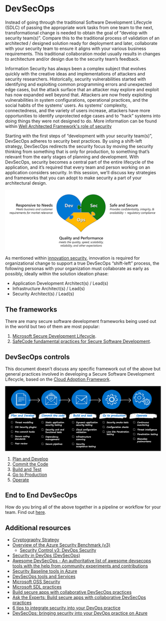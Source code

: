 # DevSecOps

Instead of going through the traditional Software Development Lifecycle (SDLC) of passing the appropriate work tasks from one team to the next, transformational change is needed to obtain the goal of “develop with security team(s)”. Compare this to the traditional process of validation of an architected / designed solution ready for deployment and later, collaborate with your security team to ensure it aligns with your various business requirements. This traditional collaboration model usually results in changes to architecture and/or design due to the security team’s feedback.

Information Security has always been a complex subject that evolves quickly with the creative ideas and implementations of attackers and security researchers. Historically, security vulnerabilities started with identifying and exploiting common programming errors and unexpected edge cases, but the attack surface that an attacker may explore and exploit has now expanded well beyond that. Attackers are now freely exploiting vulnerabilities in system configurations, operational practices, and the social habits of the systems' users. As systems' complexity, connectedness, and the variety of users increase, attackers have more opportunities to identify unprotected edge cases and to “hack” systems into doing things they were not designed to do. More information can be found within [Well Architected Framework's role of security](https://docs.microsoft.com/azure/architecture/framework/security/overview)

Starting with the first steps of “development with your security team(s)”, DevSecOps adheres to security best practices. By using a shift-left strategy, DevSecOps redirects the security focus by moving the security thinking from something that is only for production, to something that’s relevant from the early stages of planning and development. With DevSecOps, security becomes a central part of the entire lifecycle of the application, and it’s required that every team and person working on an application considers security. In this session, we'll discuss key strategies and frameworks that you can adopt to make security a part of your architectural design.

![innovation security devsecops team collaboration](./media/devsecops-heart.png)

As mentioned within [innovation security](https://docs.microsoft.com/azure/cloud-adoption-framework/secure/innovation-security), innovation is required for organizational change to support a true DevSecOps “shift-left” process, the following personas with your organization must collaborate as early as possibly, ideally within the solution ideation phase:

 - Application Development Architect(s) / Lead(s)
 - Infrastructure Architect(s) / Lead(s)
 - Security Architect(s) / Lead(s)

## The frameworks

There are many secure software development frameworks being used out in the world but two of them are most popular:
1. [Microsoft Secure Development Lifecycle](https://www.microsoft.com/securityengineering/sdl/practices).
1. [SafeCode fundamental practices for Secure Software Development](https://safecode.org/uncategorized/fundamental-practices-secure-software-development).

## DevSecOps controls

This document doesn't discuss any specific framework out of the above but general practices involved in developing a Secure Software Development Lifecycle, based on the [Cloud Adoption Framework](https://docs.microsoft.com/azure/cloud-adoption-framework/secure/devsecops-controls).

![DevSecOps Controls](./media/devsecops-controls.png)

1. [Plan and Develop](./1-plan-develop.md)
1. [Commit the Code](./2-commit.md)
1. [Build and Test](./3-build-test.md)
1. [Go to Production](./4-goto-production.md)
1. [Operate](./5-operate.md)

## End to End DevSecOps

How do you bring all of the above together in a pipeline or workflow for your team. Find out [here](EndToEnd.md).

## Additional resources

- [Cryptography Strategy](./CryptographyStrategy.md)
- [Overview of the Azure Security Benchmark (v3)](https://docs.microsoft.com/security/benchmark/azure/overview)
  - [Security Control v3: DevOps Security](https://docs.microsoft.com/security/benchmark/azure/security-controls-v3-devops-security)
- [Security in DevOps (DevSecOps)](https://docs.microsoft.com/devops/operate/security-in-devops)
- [Awesome DevSecOps - An authoritative list of awesome devsecops tools with the help from community experiments and contributions](https://github.com/devsecops/awesome-devsecops)
- [Security Baseline tools in Azure](https://docs.microsoft.com/azure/cloud-adoption-framework/govern/security-baseline/toolchain)
- [DevSecOps tools and Services](https://azure.microsoft.com/solutions/devsecops/#overview)
- [Microsoft OSS Security](https://www.microsoft.com/securityengineering/opensource/?activetab=security+analysis%3aprimaryr3)
- [Microsoft SDL practices](https://www.microsoft.com/securityengineering/sdl/practices)
- [Build secure apps with collaborative DevSecOps practices](https://myignite.microsoft.com/sessions/0c2b0490-1e47-4144-a569-20632ea53661?source=sessions)
- [Ask the Experts: Build secure apps with collaborative DevSecOps practices](https://myignite.microsoft.com/sessions/114eeb34-9bb8-4798-bc3c-f179ec2d05e2?source=sessions)
- [6 tips to integrate security into your DevOps practice](https://azure.microsoft.com/mediahandler/files/resourcefiles/6-tips-to-integrate-security-into-your-devops-practices/DevSecOps_Report_Tips_D6_fm.pdf)
- [DevSecOps: bringing security into your DevOps practice on Azure](https://docs.microsoft.com/shows/Azure-Enablement/DevSecOps-bringing-security-into-your-DevOps-practice-on-Azure)
